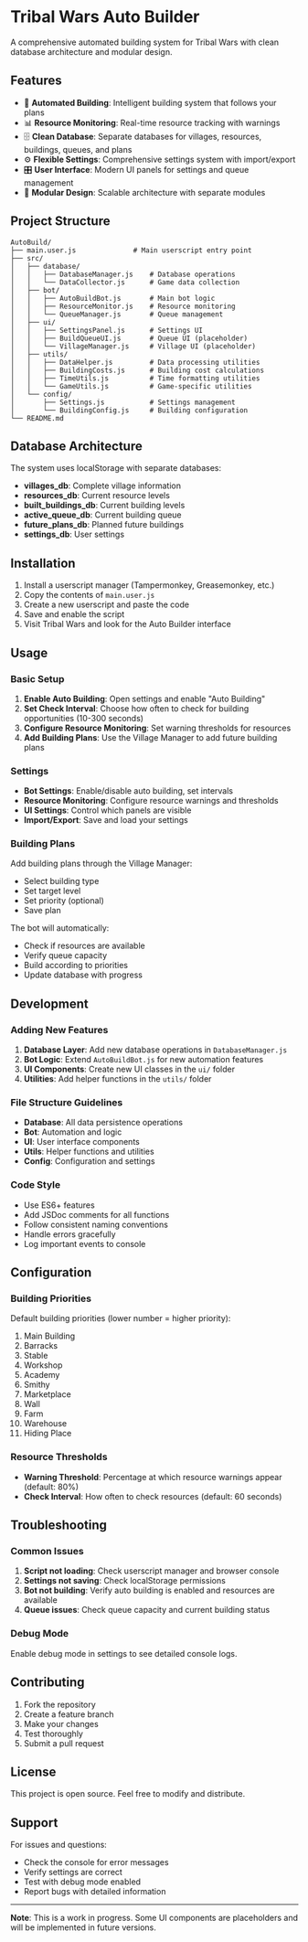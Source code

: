 # Tribal Wars Auto Builder

A comprehensive automated building system for Tribal Wars with clean database architecture and modular design.

## Features

- 🤖 **Automated Building**: Intelligent building system that follows your plans
- 📊 **Resource Monitoring**: Real-time resource tracking with warnings
- 🗄️ **Clean Database**: Separate databases for villages, resources, buildings, queues, and plans
- ⚙️ **Flexible Settings**: Comprehensive settings system with import/export
- 🎛️ **User Interface**: Modern UI panels for settings and queue management
- 🔧 **Modular Design**: Scalable architecture with separate modules

## Project Structure

```
AutoBuild/
├── main.user.js              # Main userscript entry point
├── src/
│   ├── database/
│   │   ├── DatabaseManager.js    # Database operations
│   │   └── DataCollector.js      # Game data collection
│   ├── bot/
│   │   ├── AutoBuildBot.js       # Main bot logic
│   │   ├── ResourceMonitor.js    # Resource monitoring
│   │   └── QueueManager.js       # Queue management
│   ├── ui/
│   │   ├── SettingsPanel.js      # Settings UI
│   │   ├── BuildQueueUI.js       # Queue UI (placeholder)
│   │   └── VillageManager.js     # Village UI (placeholder)
│   ├── utils/
│   │   ├── DataHelper.js         # Data processing utilities
│   │   ├── BuildingCosts.js      # Building cost calculations
│   │   ├── TimeUtils.js          # Time formatting utilities
│   │   └── GameUtils.js          # Game-specific utilities
│   └── config/
│       ├── Settings.js           # Settings management
│       └── BuildingConfig.js     # Building configuration
└── README.md
```

## Database Architecture

The system uses localStorage with separate databases:

- **villages_db**: Complete village information
- **resources_db**: Current resource levels
- **built_buildings_db**: Current building levels
- **active_queue_db**: Current building queue
- **future_plans_db**: Planned future buildings
- **settings_db**: User settings

## Installation

1. Install a userscript manager (Tampermonkey, Greasemonkey, etc.)
2. Copy the contents of `main.user.js`
3. Create a new userscript and paste the code
4. Save and enable the script
5. Visit Tribal Wars and look for the Auto Builder interface

## Usage

### Basic Setup

1. **Enable Auto Building**: Open settings and enable "Auto Building"
2. **Set Check Interval**: Choose how often to check for building opportunities (10-300 seconds)
3. **Configure Resource Monitoring**: Set warning thresholds for resources
4. **Add Building Plans**: Use the Village Manager to add future building plans

### Settings

- **Bot Settings**: Enable/disable auto building, set intervals
- **Resource Monitoring**: Configure resource warnings and thresholds
- **UI Settings**: Control which panels are visible
- **Import/Export**: Save and load your settings

### Building Plans

Add building plans through the Village Manager:
- Select building type
- Set target level
- Set priority (optional)
- Save plan

The bot will automatically:
- Check if resources are available
- Verify queue capacity
- Build according to priorities
- Update database with progress

## Development

### Adding New Features

1. **Database Layer**: Add new database operations in `DatabaseManager.js`
2. **Bot Logic**: Extend `AutoBuildBot.js` for new automation features
3. **UI Components**: Create new UI classes in the `ui/` folder
4. **Utilities**: Add helper functions in the `utils/` folder

### File Structure Guidelines

- **Database**: All data persistence operations
- **Bot**: Automation and logic
- **UI**: User interface components
- **Utils**: Helper functions and utilities
- **Config**: Configuration and settings

### Code Style

- Use ES6+ features
- Add JSDoc comments for all functions
- Follow consistent naming conventions
- Handle errors gracefully
- Log important events to console

## Configuration

### Building Priorities

Default building priorities (lower number = higher priority):
1. Main Building
2. Barracks
3. Stable
4. Workshop
5. Academy
6. Smithy
7. Marketplace
8. Wall
9. Farm
10. Warehouse
11. Hiding Place

### Resource Thresholds

- **Warning Threshold**: Percentage at which resource warnings appear (default: 80%)
- **Check Interval**: How often to check resources (default: 60 seconds)

## Troubleshooting

### Common Issues

1. **Script not loading**: Check userscript manager and browser console
2. **Settings not saving**: Check localStorage permissions
3. **Bot not building**: Verify auto building is enabled and resources are available
4. **Queue issues**: Check queue capacity and current building status

### Debug Mode

Enable debug mode in settings to see detailed console logs.

## Contributing

1. Fork the repository
2. Create a feature branch
3. Make your changes
4. Test thoroughly
5. Submit a pull request

## License

This project is open source. Feel free to modify and distribute.

## Support

For issues and questions:
- Check the console for error messages
- Verify settings are correct
- Test with debug mode enabled
- Report bugs with detailed information

---

**Note**: This is a work in progress. Some UI components are placeholders and will be implemented in future versions. 